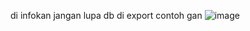 di infokan jangan lupa db di export
contoh gan
![image](https://user-images.githubusercontent.com/74190573/189021241-afea4f3d-6633-48ca-afac-57a98cd7499f.png)
